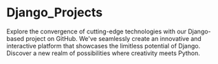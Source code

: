 # Django_Projects
Explore the convergence of cutting-edge technologies with our Django-based project on GitHub. We've seamlessly  create an innovative and interactive platform that showcases the limitless potential of Django. Discover a new realm of possibilities where creativity meets Python.
